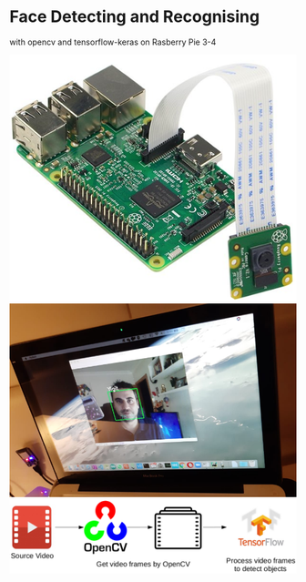 # Face Detecting and Recognising 
with opencv and  tensorflow-keras on Rasberry Pie 3-4

![alt text](https://github.com/taskma/Face_detect_and_recognise/blob/master/rapberrypie.png)
![alt text](https://github.com/taskma/Face_detect_and_recognise/blob/master/face.png)
![alt text](https://github.com/taskma/Face_detect_and_recognise/blob/master/cv2_tensorflow.png)
